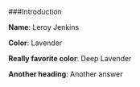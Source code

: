 ###Introduction

**Name**: Leroy Jenkins

**Color**: Lavender

**Really favorite color**: Deep Lavender

**Another heading**: Another answer
